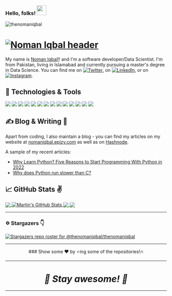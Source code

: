 

### Hello, folks! <img src="https://raw.githubusercontent.com/thenomaniqbal/thenomaniqbal/master/wave.gif" width="30px">
<p align="left"> <img src="https://komarev.com/ghpvc/?username=thenomaniqbal&label=Views&color=blue&style=plastic" alt="thenomaniqbal" /> </p>

# [![Noman Iqbal header](https://raw.githubusercontent.com/thenomaniqbal/thenomaniqbal/master/icon/dino.gif)](http://nomaniqbal.epizy.com)

My name is [Noman Iqbal!](http://nomaniqbal.epizy.com/)! and I'm a software developer/Data Scientist. I'm from Pakistan, living in Islamabad and currently pursuing a master's degree in Data Science. You can find me on [![Twitter][1.2]][1],  on [![LinkedIn][3.2]][3],  or on [![Instagram][4.2]][4].

## 🔧 Technologies & Tools
![](https://img.shields.io/badge/OS-Linux-informational?style=flat&logo=linux&logoColor=white&color=2bbc8a)
![](https://img.shields.io/badge/IDE-Pycharm-informational?style=flat&logo=pycharm&logoColor=white&color=2bbc8a)
![](https://img.shields.io/badge/IDE-Visualstudio-informational?style=flat&logo=visualstudio&logoColor=white&color=2bbc8a)
![](https://img.shields.io/badge/Tools-SPSS-informational?style=flat&logo=ibm&logoColor=white&color=2bbc8a)
![](https://img.shields.io/badge/Tools-TobiiProLab-informational?style=flat&logo=eyeem&logoColor=white&color=2bbc8a)
![](https://img.shields.io/badge/PDP-Anaconda-informational?style=flat&logo=anaconda&logoColor=white&color=2bbc8a)
![](https://img.shields.io/badge/VIDE-JupyterNotebook-informational?style=flat&logo=jupyter&logoColor=white&color=2bbc8a)
![](https://img.shields.io/badge/Tools-Gitbash-informational?style=flat&logo=github&logoColor=white&color=2bbc8a)
![](https://img.shields.io/badge/Code-C++-informational?style=flat&logo=cplusplus&logoColor=white&color=2bbc8a)
![](https://img.shields.io/badge/Code-Python-informational?style=flat&logo=python&logoColor=white&color=2bbc8a)
![](https://img.shields.io/badge/Tech-MachineLearning-informational?style=flat&logo=python&logoColor=white&color=2bbc8a)
![](https://img.shields.io/badge/Tech-ComputerVision-informational?style=flat&logo=python&logoColor=white&color=2bbc8a)
![](https://img.shields.io/badge/Tech-DataScience-informational?style=flat&logo=teradata&logoColor=white&color=2bbc8a)
![](https://img.shields.io/badge/Tech-DataMining-informational?style=flat&logo=teradata&logoColor=white&color=2bbc8a)

## &#x270d; Blog & Writing 📕

Apart from coding, I also maintain a blog - you can find my articles on my website at [nomaniqbal.epizy.com](http://nomaniqbal.epizy.com/) as well as on [Hashnode](https://nomaniqbal.hashnode.dev/).

A sample of my recent articles:

<!-- BLOG-POST-LIST:START -->
- [Why Learn Python? Five Reasons to Start Programming With Python in 2022](https://nomaniqbal.hashnode.dev/why-learn-python-five-reasons-to-start-programming-with-python-in-2022)
- [Why does Python run slower than C?](https://nomaniqbal.hashnode.dev/why-does-python-run-slower-than-c)
<!-- BLOG-POST-LIST:END -->

## &#x1f4c8; GitHub Stats ✌️

<a href="https://github.com/thenomaniqbal/thenomaniqbal">
  <img align="center" src="https://github-readme-stats.vercel.app/api/top-langs/?username=thenomaniqbal&hide=java,html,tex&title_color=ffffff&text_color=c9cacc&icon_color=2bbc8a&bg_color=1d1f21&langs_count=5" />
</a>
<a href="https://github.com/thenomaniqbal/thenomaniqbal">
  <img align="center" src="https://github-readme-stats.vercel.app/api?username=thenomaniqbal&show_icons=true&line_height=27&count_private=true&title_color=ffffff&text_color=c9cacc&icon_color=2bbc8a&bg_color=1d1f21" alt="Martin's GitHub Stats" />
</a>

<a href="https://github.com/thenomaniqbal/python-project-blueprint">
  <img align="center" src="https://github-readme-stats.vercel.app/api/pin/?username=thenomaniqbal&repo=thenomaniqbal&title_color=ffffff&text_color=c9cacc&icon_color=2bbc8a&bg_color=1d1f21" />
</a>


<a href="https://github.com/thenomaniqbal/go-project-blueprint">
  <img align="center" src="https://github-readme-stats.vercel.app/api/pin/?username=thenomaniqbal&repo=job-shop&title_color=ffffff&text_color=c9cacc&icon_color=2bbc8a&bg_color=1d1f21" />
</a>    


---

### ✡️ Stargazers 👇

[![Stargazers repo roster for @thenomaniqbal/thenomaniqbal](https://reporoster.com/stars/thenomaniqbal/thenomaniqbal)](https://github.com/thenomaniqbal/thenomaniqbal/stargazers)

---

<div align="center">
### Show some ❤️ by ⭐ing some of the repositories!🔥
</div>

---

<h1 align='center'><i>💪 Stay awesome! 🥰</i></h1>

---

<!-- links to social media icons -->

<!-- icons with padding -->

[1.1]: http://i.imgur.com/tXSoThF.png (twitter icon with padding)
[2.1]: http://i.imgur.com/0o48UoR.png (github icon with padding)

<!-- icons without padding -->

[1.2]: https://raw.githubusercontent.com/thenomaniqbal/thenomaniqbal/master/icon/twitter.png (LinkedIn icon without padding)
[2.2]: http://i.imgur.com/9I6NRUm.png (github icon without padding)
[3.2]: https://raw.githubusercontent.com/thenomaniqbal/thenomaniqbal/master/icon/linkedin.png (LinkedIn icon without padding)
[4.2]: https://raw.githubusercontent.com/thenomaniqbal/thenomaniqbal/master/icon/instagram.png (Instagram icon without padding)



<!-- links to your social media accounts -->

[1]: https://twitter.com/thenomaniqbal/
[2]: https://github.com/thenomaniqbal/
[3]: https://www.linkedin.com/in/thenomaniqbal/
[4]: https://instagram.com/thenomaniqbal/



<!-- Resources -->
<!-- Icons: https://simpleicons.org/ -->
<!-- GitHub Stats: https://github.com/anuraghazra/github-readme-stats -->
<!-- Emojis: https://emojipedia.org/emoji/ -->
<!-- HTML Emojis: https://www.fileformat.info/index.htm -->
<!-- Shields: https://shields.io/ -->
<!-- Awesome GitHub Profile README: https://github.com/abhisheknaiidu/awesome-github-profile-readme -->
